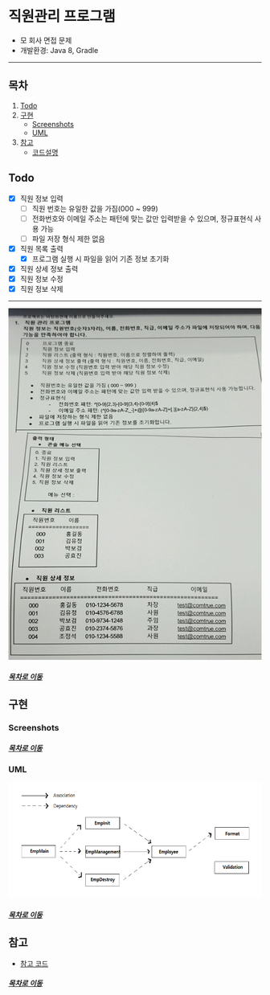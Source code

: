직원관리 프로그램
=====
* 모 회사 면접 문제
* 개발환경: Java 8, Gradle
- - -
## 목차
1. [Todo](#Todo)
2. [구현](#구현)
	* [Screenshots](#Screenshots)
	* [UML](#UML)
3. [참고](#참고)
	* [코드설명](docs/review_v1.md)

## Todo

- [x] 직원 정보 입력
	- [ ] 직원 번호는 유일한 값을 가짐(000 ~ 999)
	- [ ] 전화번호와 이메일 주소는 패턴에 맞는 값만 입력받을 수 있으며, 정규표현식 사용 가능
	- [ ] 파일 저장 형식 제한 없음
- [x] 직원 목록 출력
	- [x] 프로그램 실행 시 파일을 읽어 기존 정보 초기화
- [x] 직원 상세 정보 출력
- [x] 직원 정보 수정
- [x] 직원 정보 삭제

- - -
<img src="./img/comtrue.png" width="600" height="700"></br>

##### [목차로 이동](#목차)

## 구현

### Screenshots


##### [목차로 이동](#목차)

### UML
<img src="img/class_diagram.png" width="650" height="230"></br>

##### [목차로 이동](#목차)

## 참고
* [참고 코드](https://github.com/jeon7/employee_management)

##### [목차로 이동](#목차)
